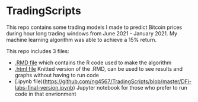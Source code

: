 # TradingScripts

This repo contains some trading models I made to predict Bitcoin prices during hour long trading windows from June 2021 - January 2021. My machine learning algorithm was able to achieve a 15% return.

This repo includes 3 files: 

* [.RMD file](https://github.com/ng4567/TradingScripts/blob/master/DFi-labs-final-version.Rmd) which contains the R code used to make the algorithm
* [.html file](https://github.com/ng4567/TradingScripts/blob/master/DFi-labs-final-version.html) Knitted version of the .RMD, can be used to see results and graphs without having to run code
* [.ipynb file)(https://github.com/ng4567/TradingScripts/blob/master/DFi-labs-final-version.ipynb) Jupyter notebook for those who prefer to run code in that envrionment

